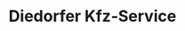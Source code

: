 ---
title: "Diedorfer Kfz-Service"
url: /suedeichsfeld/diedorfer-kfz-service/
shop: Autowerkstatt
---
